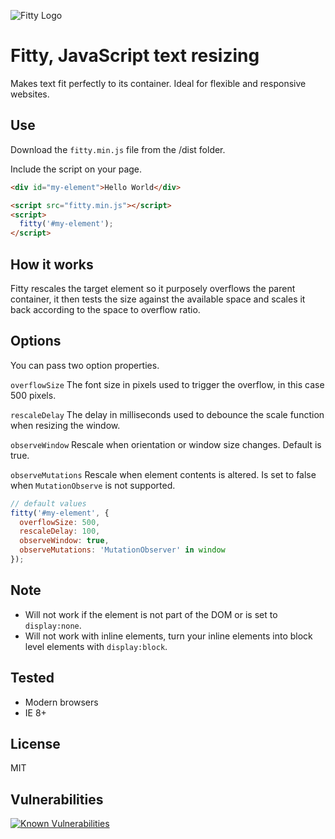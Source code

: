 ![Fitty Logo](https://cdn.rawgit.com/rikschennink/fitty/gh-pages/fitty.svg)

# Fitty, JavaScript text resizing

Makes text fit perfectly to its container. Ideal for flexible and responsive websites.


## Use

Download the `fitty.min.js` file from the /dist folder.
 
Include the script on your page.
```html
<div id="my-element">Hello World</div>

<script src="fitty.min.js"></script>
<script>
  fitty('#my-element');
</script>
```


## How it works

Fitty rescales the target element so it purposely overflows the parent container, it then tests the size against the available space and scales it back according to the space to overflow ratio.


## Options

You can pass two option properties.

`overflowSize`
The font size in pixels used to trigger the overflow, in this case 500 pixels.

`rescaleDelay`
The delay in milliseconds used to debounce the scale function when resizing the window.

`observeWindow`
Rescale when orientation or window size changes. Default is true.

`observeMutations`
Rescale when element contents is altered. Is set to false when `MutationObserve` is not supported.

```javascript
// default values
fitty('#my-element', {
  overflowSize: 500,
  rescaleDelay: 100,
  observeWindow: true,
  observeMutations: 'MutationObserver' in window
});
```


## Note

- Will not work if the element is not part of the DOM or is set to `display:none`.
- Will not work with inline elements, turn your inline elements into block level elements with `display:block`.


## Tested

- Modern browsers
- IE 8+


## License

MIT

## Vulnerabilities

[![Known Vulnerabilities](https://snyk.io/test/github/verdy-p/fitty/badge.svg?targetFile=package.json)](https://snyk.io/test/github/verdy-p/fitty?targetFile=package.json)
